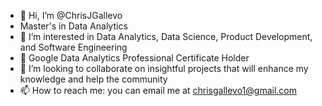 - 👋 Hi, I’m @ChrisJGallevo
- Master's in Data Analytics
- 👀 I’m interested in Data Analytics, Data Science, Product Development, and Software Engineering
- 🌱 Google Data Analytics Professional Certificate Holder
- 💞️ I’m looking to collaborate on insightful projects that will enhance my knowledge and help the community
- 📫 How to reach me: you can email me at chrisgallevo1@gmail.com

<!---
ChrisJGallevo/ChrisJGallevo is a ✨ special ✨ repository because its `README.md` (this file) appears on your GitHub profile.
You can click the Preview link to take a look at your changes.
--->
